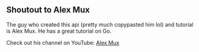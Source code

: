 ## Shoutout to Alex Mux

The guy who created this api (pretty much copypasted him lol) and tutorial is Alex Mux. He has a great tutorial on Go.

Check out his channel on YouTube: [Alex Mux](https://www.youtube.com/@mr_mux408/videos)

```markdown

```
